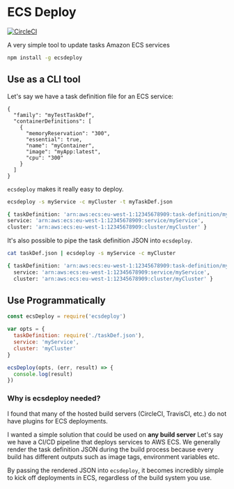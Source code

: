 # ECS Deploy

[![CircleCI](https://circleci.com/gh/darahayes/ecsdeploy.svg?style=svg)](https://circleci.com/gh/darahayes/ecsdeploy)

A very simple tool to update tasks Amazon ECS services

```bash
npm install -g ecsdeploy
```

## Use as a CLI tool

Let's say we have a task definition file for an ECS service:

```
{
  "family": "myTestTaskDef",
  "containerDefinitions": [
    {
      "memoryReservation": "300",
      "essential": true,
      "name": "myContainer",
      "image": "myApp:latest",
      "cpu": "300"
    }
  ]
}
```

`ecsdeploy` makes it really easy to deploy.

```bash
ecsdeploy -s myService -c myCluster -t myTaskDef.json

{ taskDefinition: 'arn:aws:ecs:eu-west-1:12345678909:task-definition/myTestTaskDef:26',
service: 'arn:aws:ecs:eu-west-1:12345678909:service/myService',
cluster: 'arn:aws:ecs:eu-west-1:12345678909:cluster/myCluster' }
```

It's also possible to pipe the task definition JSON into `ecsdeploy`.

```bash
cat taskDef.json | ecsdeploy -s myService -c myCluster

{ taskDefinition: 'arn:aws:ecs:eu-west-1:12345678909:task-definition/myTestTaskDef:26',
  service: 'arn:aws:ecs:eu-west-1:12345678909:service/myService',
  cluster: 'arn:aws:ecs:eu-west-1:12345678909:cluster/myCluster' }
```

## Use Programmatically

```js
const ecsDeploy = require('ecsdeploy')

var opts = {
  taskDefinition: require('./taskDef.json'),
  service: 'myService',
  cluster: 'myCluster'
}

ecsDeploy(opts, (err, result) => {
  console.log(result)
})
```

### Why is ecsdeploy needed?

I found that many of the hosted build servers (CircleCI, TravisCI, etc.) do not have plugins for ECS deployments.

I wanted a simple solution that could be used on **any build server**  Let's say we have a CI/CD pipeline that deploys services to AWS ECS. We generally render the task definition JSON during the build process because every build has different outputs such as image tags, environment variables etc.

By passing the rendered JSON into `ecsdeploy`, it becomes incredibly simple to kick off deployments in ECS, regardless of the build system you use.
